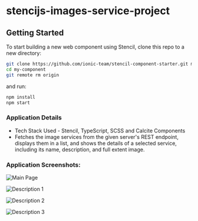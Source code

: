# stencijs-images-service-project 

## Getting Started

To start building a new web component using Stencil, clone this repo to a new directory:

```bash
git clone https://github.com/ionic-team/stencil-component-starter.git my-component
cd my-component
git remote rm origin
```

and run:

```bash
npm install
npm start
```

### Application Details

- Tech Stack Used - Stencil, TypeScript, SCSS and Calcite Components
- Fetches the image services from the given server's REST endpoint, displays them in a list, and shows the details of a selected service, including its name, description, and full extent image.

### Application Screenshots: 

![Main Page](https://firebasestorage.googleapis.com/v0/b/native-collegebeats.appspot.com/o/Screenshot%202023-05-02%20at%201.51.28%20AM.png?alt=media&token=85e1fc3f-37ed-4b5a-b809-eff45b779914)

![Description 1](https://firebasestorage.googleapis.com/v0/b/native-collegebeats.appspot.com/o/Screenshot%202023-05-02%20at%201.51.38%20AM.png?alt=media&token=7c12f049-00fa-41c7-a06e-9b1032598b28)

![Description 2](https://firebasestorage.googleapis.com/v0/b/native-collegebeats.appspot.com/o/Screenshot%202023-05-02%20at%201.51.49%20AM.png?alt=media&token=488c32d5-725b-4b32-b7c0-13ff3d5c502a)

![Description 3](https://firebasestorage.googleapis.com/v0/b/native-collegebeats.appspot.com/o/Screenshot%202023-05-02%20at%201.51.57%20AM.png?alt=media&token=1218defa-e368-49ff-bc26-7aa850de102c)



